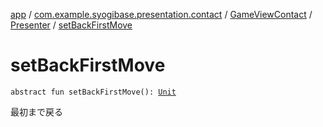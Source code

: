 [app](../../../index.md) / [com.example.syogibase.presentation.contact](../../index.md) / [GameViewContact](../index.md) / [Presenter](index.md) / [setBackFirstMove](./set-back-first-move.md)

# setBackFirstMove

`abstract fun setBackFirstMove(): `[`Unit`](https://kotlinlang.org/api/latest/jvm/stdlib/kotlin/-unit/index.html)

最初まで戻る

